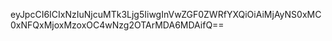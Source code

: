 eyJpcCI6ICIxNzIuNjcuMTk3Ljg5IiwgInVwZGF0ZWRfYXQiOiAiMjAyNS0xMC0xNFQxMjoxMzoxOC4wNzg2OTArMDA6MDAifQ==